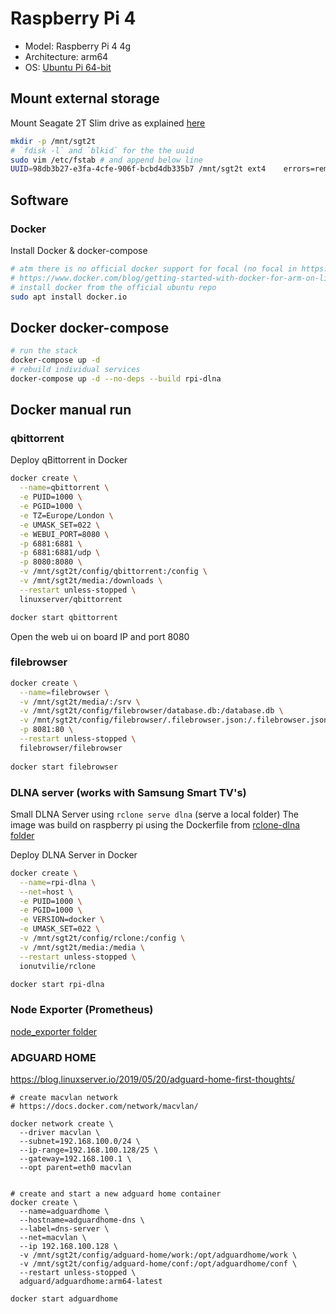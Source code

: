 # Raspberry Pi 4

- Model: Raspberry Pi 4 4g
- Architecture: arm64
- OS: <a href="https://ubuntu.com/download/raspberry-pi"> Ubuntu Pi 64-bit</a>

## Mount external storage

Mount Seagate 2T Slim drive as explained <a href="https://www.techrepublic.com/article/how-to-properly-automount-a-drive-in-ubuntu-linux/">here</a>

```bash
mkdir -p /mnt/sgt2t
# `fdisk -l` and `blkid` for the the uuid
sudo vim /etc/fstab # and append below line 
UUID=98db3b27-e3fa-4cfe-906f-bcbd4db335b7 /mnt/sgt2t ext4    errors=remount-ro,auto,exec,rw,user 0       0
```

## Software

### Docker

Install Docker & docker-compose 

```bash 
# atm there is no official docker support for focal (no focal in https://download.docker.com/linux/ubuntu/dists/)
# https://www.docker.com/blog/getting-started-with-docker-for-arm-on-linux/
# install docker from the official ubuntu repo
sudo apt install docker.io
```

## Docker docker-compose

```sh
# run the stack
docker-compose up -d 
# rebuild individual services
docker-compose up -d --no-deps --build rpi-dlna
```


## Docker manual run

### qbittorrent 

Deploy qBittorrent in Docker

```bash 
docker create \
  --name=qbittorrent \
  -e PUID=1000 \
  -e PGID=1000 \
  -e TZ=Europe/London \
  -e UMASK_SET=022 \
  -e WEBUI_PORT=8080 \
  -p 6881:6881 \
  -p 6881:6881/udp \
  -p 8080:8080 \
  -v /mnt/sgt2t/config/qbittorrent:/config \
  -v /mnt/sgt2t/media:/downloads \
  --restart unless-stopped \
  linuxserver/qbittorrent

docker start qbittorrent 
```
Open the web ui on board IP and port 8080

### filebrowser


```bash
docker create \
  --name=filebrowser \
  -v /mnt/sgt2t/media/:/srv \
  -v /mnt/sgt2t/config/filebrowser/database.db:/database.db \
  -v /mnt/sgt2t/config/filebrowser/.filebrowser.json:/.filebrowser.json \
  -p 8081:80 \
  --restart unless-stopped \
  filebrowser/filebrowser
  
docker start filebrowser
```


### DLNA server (works with Samsung Smart TV's)


Small DLNA Server using `rclone serve dlna` (serve a local folder) The image was build on raspberry pi using the Dockerfile from [rclone-dlna folder](../rclone-dlna) 

Deploy DLNA Server in Docker

```bash
docker create \
  --name=rpi-dlna \
  --net=host \
  -e PUID=1000 \
  -e PGID=1000 \
  -e VERSION=docker \
  -e UMASK_SET=022 \
  -v /mnt/sgt2t/config/rclone:/config \
  -v /mnt/sgt2t/media:/media \
  --restart unless-stopped \
  ionutvilie/rclone

docker start rpi-dlna  
```

### Node Exporter (Prometheus)


[node_exporter folder](../node_exporter) 



### ADGUARD HOME

https://blog.linuxserver.io/2019/05/20/adguard-home-first-thoughts/

```
# create macvlan network
# https://docs.docker.com/network/macvlan/ 

docker network create \
  --driver macvlan \
  --subnet=192.168.100.0/24 \
  --ip-range=192.168.100.128/25 \
  --gateway=192.168.100.1 \
  --opt parent=eth0 macvlan


# create and start a new adguard home container 
docker create \
  --name=adguardhome \
  --hostname=adguardhome-dns \
  --label=dns-server \
  --net=macvlan \
  --ip 192.168.100.128 \
  -v /mnt/sgt2t/config/adguard-home/work:/opt/adguardhome/work \
  -v /mnt/sgt2t/config/adguard-home/conf:/opt/adguardhome/conf \
  --restart unless-stopped \
  adguard/adguardhome:arm64-latest

docker start adguardhome
```
